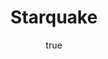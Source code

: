 ---
title: "Starquake"
bookCover: "/assets/book-covers/starquake.jpg"
slug: "starquake"
bookAuthor: "Robert L. Forward"
rating: 10
done: false
tags: []
summary: false
detailesNotes: false
amazonLink: ""
author:
  name: Rico Trebeljahr
  picture: "/assets/blog/profile.jpeg"
---